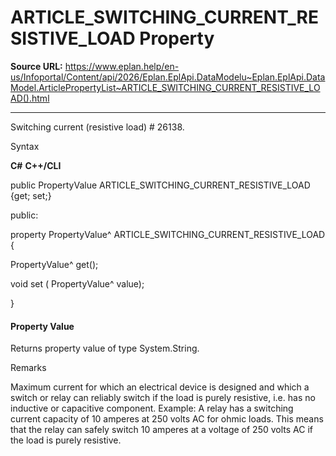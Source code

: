 # ARTICLE_SWITCHING_CURRENT_RESISTIVE_LOAD Property

**Source URL:** https://www.eplan.help/en-us/Infoportal/Content/api/2026/Eplan.EplApi.DataModelu~Eplan.EplApi.DataModel.ArticlePropertyList~ARTICLE_SWITCHING_CURRENT_RESISTIVE_LOAD().html

---

Switching current (resistive load) # 26138.

Syntax

**C#**
**C++/CLI**


public PropertyValue ARTICLE_SWITCHING_CURRENT_RESISTIVE_LOAD {get; set;}

public:

property PropertyValue^ ARTICLE_SWITCHING_CURRENT_RESISTIVE_LOAD {

   PropertyValue^ get();

   void set (    PropertyValue^ value);

}


#### Property Value

Returns property value of type System.String.

Remarks

Maximum current for which an electrical device is designed and which a switch or relay can reliably switch if the load is purely resistive, i.e. has no inductive or capacitive component. Example: A relay has a switching current capacity of 10 amperes at 250 volts AC for ohmic loads. This means that the relay can safely switch 10 amperes at a voltage of 250 volts AC if the load is purely resistive.
